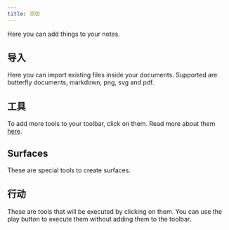```yaml
---
title: 添加
---
```


Here you can add things to your notes.

## 导入

Here you can import existing files inside your documents.
Supported are butterfly documents, markdown, png, svg and pdf.

## 工具

To add more tools to your toolbar, click on them.
Read more about them [here](../tools).

## Surfaces

These are special tools to create surfaces.

## 行动

These are tools that will be executed by clicking on them.
You can use the play button to execute them without adding them to the toolbar.
